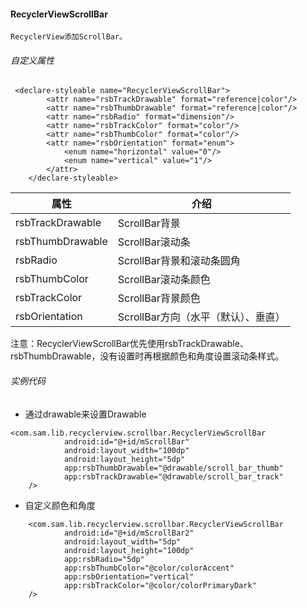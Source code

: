 
#### RecyclerViewScrollBar
```
RecyclerView添加ScrollBar。
```
###### 自定义属性
```
 <declare-styleable name="RecyclerViewScrollBar">
        <attr name="rsbTrackDrawable" format="reference|color"/>
        <attr name="rsbThumbDrawable" format="reference|color"/>
        <attr name="rsbRadio" format="dimension"/>
        <attr name="rsbTrackColor" format="color"/>
        <attr name="rsbThumbColor" format="color"/>
        <attr name="rsbOrientation" format="enum">
            <enum name="horizontal" value="0"/>
            <enum name="vertical" value="1"/>
        </attr>
    </declare-styleable>
```
属性|介绍
-|-
rsbTrackDrawable | ScrollBar背景
rsbThumbDrawable  | ScrollBar滚动条
rsbRadio  | ScrollBar背景和滚动条圆角
rsbThumbColor  | ScrollBar滚动条颜色
rsbTrackColor  | ScrollBar背景颜色
rsbOrientation |  ScrollBar方向（水平（默认）、垂直）

注意：RecyclerViewScrollBar优先使用rsbTrackDrawable、rsbThumbDrawable，没有设置时再根据颜色和角度设置滚动条样式。

###### 实例代码
* 通过drawable来设置Drawable 
```
<com.sam.lib.recyclerview.scrollbar.RecyclerViewScrollBar
            android:id="@+id/mScrollBar"
            android:layout_width="100dp"
            android:layout_height="5dp"
            app:rsbThumbDrawable="@drawable/scroll_bar_thumb"
            app:rsbTrackDrawable="@drawable/scroll_bar_track"
    />
```
* 自定义颜色和角度
```
    <com.sam.lib.recyclerview.scrollbar.RecyclerViewScrollBar
            android:id="@+id/mScrollBar2"
            android:layout_width="5dp"
            android:layout_height="100dp"
            app:rsbRadio="5dp"
            app:rsbThumbColor="@color/colorAccent"
            app:rsbOrientation="vertical"
            app:rsbTrackColor="@color/colorPrimaryDark"
    />
```
